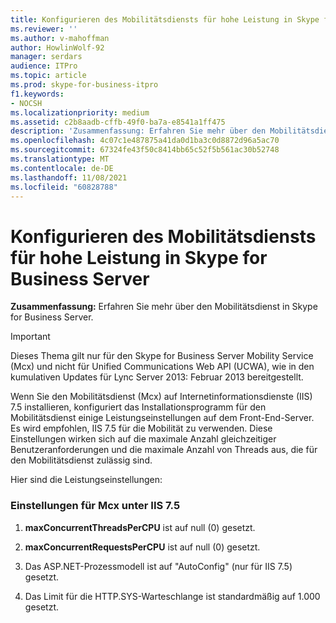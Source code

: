 ```yaml
---
title: Konfigurieren des Mobilitätsdiensts für hohe Leistung in Skype for Business Server
ms.reviewer: ''
ms.author: v-mahoffman
author: HowlinWolf-92
manager: serdars
audience: ITPro
ms.topic: article
ms.prod: skype-for-business-itpro
f1.keywords:
- NOCSH
ms.localizationpriority: medium
ms.assetid: c2b8aadb-cffb-49f0-ba7a-e8541a1ff475
description: 'Zusammenfassung: Erfahren Sie mehr über den Mobilitätsdienst in Skype for Business Server.'
ms.openlocfilehash: 4c07c1e487875a41da0d1ba3c0d8872d96a5ac70
ms.sourcegitcommit: 67324fe43f50c8414bb65c52f5b561ac30b52748
ms.translationtype: MT
ms.contentlocale: de-DE
ms.lasthandoff: 11/08/2021
ms.locfileid: "60828788"
---
```

# <a name="configure-mobility-service-for-high-performance-in-skype-for-business-server"></a>Konfigurieren des Mobilitätsdiensts für hohe Leistung in Skype for Business Server
 
**Zusammenfassung:** Erfahren Sie mehr über den Mobilitätsdienst in Skype for Business Server.
  
> [!IMPORTANT]
> Dieses Thema gilt nur für den Skype for Business Server Mobility Service (Mcx) und nicht für Unified Communications Web API (UCWA), wie in den kumulativen Updates für Lync Server 2013: Februar 2013 bereitgestellt. 
  
Wenn Sie den Mobilitätsdienst (Mcx) auf Internetinformationsdienste (IIS) 7.5 installieren, konfiguriert das Installationsprogramm für den Mobilitätsdienst einige Leistungseinstellungen auf dem Front-End-Server. Es wird empfohlen, IIS 7.5 für die Mobilität zu verwenden. Diese Einstellungen wirken sich auf die maximale Anzahl gleichzeitiger Benutzeranforderungen und die maximale Anzahl von Threads aus, die für den Mobilitätsdienst zulässig sind.
  
Hier sind die Leistungseinstellungen:
  
### <a name="settings-for-mcx-on-iis-75"></a>Einstellungen für Mcx unter IIS 7.5

1. **maxConcurrentThreadsPerCPU** ist auf null (0) gesetzt.
    
2. **maxConcurrentRequestsPerCPU** ist auf null (0) gesetzt.
    
3. Das ASP.NET-Prozessmodell ist auf "AutoConfig" (nur für IIS 7.5) gesetzt.
    
4. Das Limit für die HTTP.SYS-Warteschlange ist standardmäßig auf 1.000 gesetzt.
    

